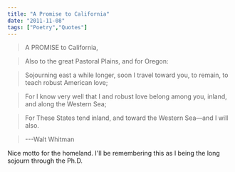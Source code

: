```yaml
---
title: "A Promise to California"
date: "2011-11-08"
tags: ["Poetry","Quotes"]
---
```


> A PROMISE to California,

> Also to the great Pastoral Plains, and for Oregon:

> Sojourning east a while longer, soon I travel toward you, to remain, to teach robust American love;

> For I know very well that I and robust love belong among you, inland, and along the Western Sea;

> For These States tend inland, and toward the Western Sea—and I will also.

> ---Walt Whitman

Nice motto for the homeland. I'll be remembering this as I being the long sojourn through the Ph.D.
